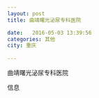 ```yaml
--- 
layout: post 
title: 曲靖曙光泌尿专科医院

date:   2016-05-03 13:39:56 
categories: 其他  
city: 重庆
  
--- 
```

   
曲靖曙光泌尿专科医院

信息

